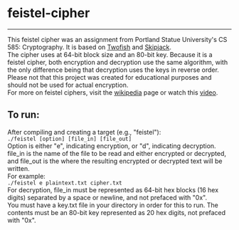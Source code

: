 # feistel-cipher
---
This feistel cipher was an assignment from Portland Statue University's CS 585: Cryptography. It is based on [Twofish](https://en.wikipedia.org/wiki/Twofish) and [Skipjack](https://en.wikipedia.org/wiki/Skipjack_(cipher)). <br>
The cipher uses at 64-bit block size and an 80-bit key. Because it is a feistel cipher, both encryption and decryption use the same algorithm, with the only difference being that decryption uses the keys in reverse order. <br>
Please not that this project was created for educational purposes and should not be used for actual encryption. <br>
For more on feistel ciphers, visit the [wikipedia](https://en.wikipedia.org/wiki/Feistel_cipher) page or watch this [video](https://www.youtube.com/watch?v=FGhj3CGxl8I).<br>

## To run:
After compiling and creating a target (e.g., "feistel"):<br>
``./feistel [option] [file_in] [file_out]``<br>
Option is either "e", indicating encryption, or "d", indicating decryption. <br>
file_in is the name of the file to be read and either encrypted or decrypted, and file_out is the where the resulting encrypted or decrypted text will be written. <br>
For example: <br>
``./feistel e plaintext.txt cipher.txt``<br>
For decryption, file_in must be represented as 64-bit hex blocks (16 hex digits) separated by a space or newline, and not prefaced with "0x". <br>
You must have a key.txt file in your directory in order for this to run. The contents must be an 80-bit key represented as 20 hex digits, not prefaced with "0x".
